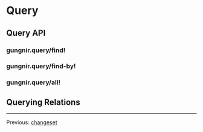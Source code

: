 # Query

## Query API

### gungnir.query/find!

### gungnir.query/find-by!

### gungnir.query/all!

## Querying Relations

---

<div class="footer-navigation">
<span>Previous: <a href="https://kwrooijen.github.io/gungnir/changeset.html">changeset</a></span>
</div>

